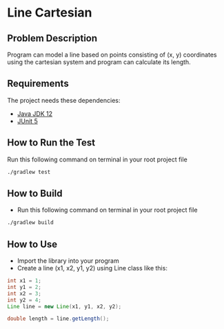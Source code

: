 # Line Cartesian

## Problem Description

Program can model a line based on points consisting of (x, y) coordinates using the cartesian system and program can calculate its length.

## Requirements

The project needs these dependencies:

- [Java JDK 12](https://www.oracle.com/java/technologies/javase/jdk12-archive-downloads.html)
- [JUnit 5](https://junit.org/junit5/)

## How to Run the Test

Run this following command on terminal in your root project file

```bash
./gradlew test
```

## How to Build

- Run this following command on terminal in your root project file

```bash
./gradlew build
```

## How to Use

- Import the library into your program
- Create a line (x1, x2, y1, y2) using Line class like this:

```java
int x1 = 1;
int y1 = 2;
int x2 = 3;
int y2 = 4;
Line line = new Line(x1, y1, x2, y2);

double length = line.getLength();
```
